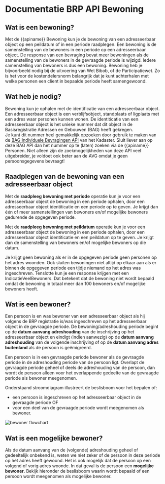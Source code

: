 # Documentatie BRP API Bewoning

## Wat is een bewoning?
Met de {{apiname}} Bewoning kun je de bewoning van een adresseerbaar object op een peildatum of in een periode raadplegen. Een bewoning is de samenstelling van de bewoners in een periode op een adresseerbaar object. De response van een bevraging bevat meer bewoningen als de samenstelling van de bewoners in de gevraagde periode is wijzigd. Iedere samenstelling van bewoners is dus een bewoning.
Bewoning heb je bijvoorbeeld nodig bij de uitvoering van Wet Bibob, of de Participatiewet. Zo is het voor de kostendelersnorm belangrijk dat je kunt achterhalen met welke personen een client in bepaalde periode heeft samengewoond.

## Wat heb je nodig?
Bewoning kun je ophalen met de identificatie van een adresseerbaar object. Een adresseerbaar object is een verblijfsobject, standplaats of ligplaats met een adres waar personen kunnen wonen. De identiticatie van een adresseerbaar object is het unieke nummer dat dit object in de Basisregistratie Adressen en Gebouwen (BAG) heeft gekregen.  
Je kunt dit nummer heel gemakkelijk opzoeken door gebruik te maken van de [BAG Individuele Bevragingen API](https://www.kadaster.nl/zakelijk/producten/adressen-en-gebouwen/bag-api-individuele-bevragingen) van het Kadaster. Sluit liever aan op deze BAG API dan het nummer op te (laten) zoeken via de {{apiname}} Personen. Niet alleen zijn de zoekmogelijkheden van deze API veel uitgebreider, je voldoet ook beter aan de AVG omdat je geen persoonsgegevens bevraagt!

## Raadplegen van de bewoning van een adresseerbaar object

Met de **raadpleeg bewoning met periode** operatie kun je voor een adresseerbaar object de bewoning in een periode ophalen, door een adresseerbaar object identiticatie en een periode op te geven.
Je krijgt dan één of meer samenstellingen van bewoners en/of mogelijke bewoners gedurende de opgegeven periode.  

Met de **raadpleeg bewoning met peildatum** operatie kun je voor een adresseerbaar object de bewoning in een periode ophalen, door een adresseerbaar object identiticatie en een peildatum op te geven. Je krijgt dan de samenstelling van bewoners en/of mogelijke bewoners op die datum.  

Je krijgt geen bewoning als er in de opgegeven periode geen personen op het adres woonden. Ook sluiten bewoningen niet altijd op elkaar aan als er binnen de opgegeven periode een tijdje niemand op het adres was ingeschreven. Tenslotte kun je een response krijgen met een IndicatieVeelBewoners. Dat betekent dat de bewoning niet wordt bepaald omdat de bewoning in totaal meer dan 100 bewoners en/of mogelijke bewoners heeft.


## Wat is een bewoner?  
Een persoon is en was bewoner van een adresseerbaar object als hij volgens de BRP registratie is/was ingeschreven op het adresseerbaar object in de gevraagde periode. De bewoning/adreshouding periode begint op de **datum aanvang adreshouding** van de inschrijving op het adresseerbaar object en eindigt (indien aanwezig) op de **datum aanvang adreshouding** van de volgende inschrijving of op de **datum aanvang adres buitenland** als de persoon is geëmigreerd.

Een persoon is in een gevraagde periode bewoner als de gevraagde periode in de adreshouding periode van de persoon ligt. Overlapt de gevraagde periode geheel of deels de adreshouding van de persoon, dan wordt de persoon alleen voor het overlappende gedeelte van de gevraagde periode als bewoner meegenomen.

Onderstaand stroomdiagram illustreert de beslisboom voor het bepalen of:
- een persoon is ingeschreven op het adresseerbaar object in de gevraagde periode OF
- voor een deel van de gevraagde periode wordt meegenomen als bewoner.  


![bewoner flowchart](../img/features-overzicht-1.svg)

## Wat is een mogelijke bewoner? 

Als de datum aanvang van de (volgende) adreshouding geheel of gedeeltelijk onbekend is, weten we niet zeker of de persoon in deze periode op het adres heeft gewoond. Het is ook mogelijk dat de persoon op een volgend of vorig adres woonde. In dat geval is de persoon een **mogelijke bewoner**.
Bekijk hieronder de beslisboom waarin wordt bepaald of een persoon wordt meegenomen als mogelijke bewoner.

